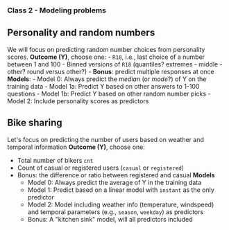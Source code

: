### Class 2 - Modeling problems

## Personality and random numbers
We will focus on predicting random number choices from personality scores.
**Outcome (Y)**, choose one: 
    - `R18`, i.e., last choice of a number between 1 and 100
    - Binned versions of `R18` (quantiles? extremes - middle - other? round versus other?)
    - **Bonus**: predict multiple responses at once
**Models**:
    - Model 0: Always predict the _median_ (or _mode_?) of Y on the training data
    - Model 1a: Predict Y based on other answers to 1-100 questions
    - Model 1b: Predict Y based on other random number picks
    - Model 2: Include personality scores as predictors 

## Bike sharing
Let's focus on predicting the number of users based on weather and temporal information
**Outcome (Y)**, choose one:
- Total number of bikers `cnt`
- Count of casual or registered users (`casual` or `registered`)
- Bonus: the difference or ratio between registered and casual
**Models**
    - Model 0: Always predict the average of Y in the training data
    - Model 1: Predict based on a linear model with `instant` as the only predictor
    - Model 2: Model including weather info (temperature, windspeed) and temporal parameters (e.g., `season`, `weekday`) as predictors
    - Bonus: A "kitchen sink" model, will all predictors included
